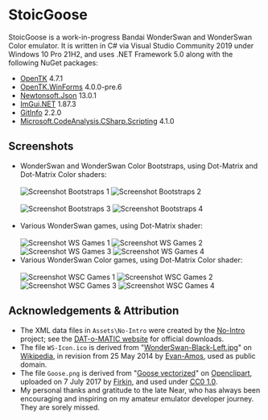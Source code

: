 # StoicGoose
StoicGoose is a work-in-progress Bandai WonderSwan and WonderSwan Color emulator. It is written in C# via Visual Studio Community 2019 under Windows 10 Pro 21H2, and uses .NET Framework 5.0 along with the following NuGet packages:

* [OpenTK](https://www.nuget.org/packages/OpenTK) 4.7.1
* [OpenTK.WinForms](https://www.nuget.org/packages/OpenTK.WinForms) 4.0.0-pre.6
* [Newtonsoft.Json](https://www.nuget.org/packages/Newtonsoft.Json) 13.0.1
* [ImGui.NET](https://www.nuget.org/packages/ImGui.NET) 1.87.3
* [GitInfo](https://www.nuget.org/packages/GitInfo) 2.2.0
* [Microsoft.CodeAnalysis.CSharp.Scripting](https://www.nuget.org/packages/Microsoft.CodeAnalysis.CSharp.Scripting) 4.1.0

## Screenshots
* WonderSwan and WonderSwan Color Bootstraps, using Dot-Matrix and Dot-Matrix Color shaders:<br><br>
 ![Screenshot Bootstraps 1](https://raw.githubusercontent.com/xdanieldzd/StoicGoose/master/Screenshots/WS-Bootstrap-Logo.png)
 ![Screenshot Bootstraps 2](https://raw.githubusercontent.com/xdanieldzd/StoicGoose/master/Screenshots/WS-Bootstrap-Menu.png)<br><br>
 ![Screenshot Bootstraps 3](https://raw.githubusercontent.com/xdanieldzd/StoicGoose/master/Screenshots/WSC-Bootstrap-Logo.png)
 ![Screenshot Bootstraps 4](https://raw.githubusercontent.com/xdanieldzd/StoicGoose/master/Screenshots/WSC-Bootstrap-Menu.png)<br><br>
* Various WonderSwan games, using Dot-Matrix shader:<br><br>
 ![Screenshot WS Games 1](https://raw.githubusercontent.com/xdanieldzd/StoicGoose/master/Screenshots/WS-DigiAnodeTamer.png)
 ![Screenshot WS Games 2](https://raw.githubusercontent.com/xdanieldzd/StoicGoose/master/Screenshots/WS-FinalLap2000.png)
 ![Screenshot WS Games 3](https://raw.githubusercontent.com/xdanieldzd/StoicGoose/master/Screenshots/WS-MedarotKabuto.png)
 ![Screenshot WS Games 4](https://raw.githubusercontent.com/xdanieldzd/StoicGoose/master/Screenshots/WS-RockmanForte.png)
* Various WonderSwan Color games, using Dot-Matrix Color shader:<br><br>
 ![Screenshot WSC Games 1](https://raw.githubusercontent.com/xdanieldzd/StoicGoose/master/Screenshots/WSC-DigiD1Tamers.png)
 ![Screenshot WSC Games 2](https://raw.githubusercontent.com/xdanieldzd/StoicGoose/master/Screenshots/WSC-FinalFantasy.png)
 ![Screenshot WSC Games 3](https://raw.githubusercontent.com/xdanieldzd/StoicGoose/master/Screenshots/WSC-MrDriller.png)
 ![Screenshot WSC Games 4](https://raw.githubusercontent.com/xdanieldzd/StoicGoose/master/Screenshots/WSC-Riviera.png)

## Acknowledgements & Attribution
* The XML data files in `Assets\No-Intro` were created by the [No-Intro](http://www.no-intro.org) project; see the [DAT-o-MATIC website](https://datomatic.no-intro.org) for official downloads.
* The file `WS-Icon.ico` is derived from "[WonderSwan-Black-Left.jpg](https://en.wikipedia.org/wiki/File:WonderSwan-Black-Left.jpg)" on [Wikipedia](https://en.wikipedia.org), in revision from 25 May 2014 by [Evan-Amos](https://commons.wikimedia.org/wiki/User:Evan-Amos), used as public domain.
* The file `Goose.png` is derived from "[Goose vectorized](https://openclipart.org/detail/282727/goose-vectorized)" on [Openclipart](https://openclipart.org/), uploaded on 7 July 2017 by [Firkin](https://openclipart.org/artist/Firkin), and used under [CC0 1.0](https://creativecommons.org/publicdomain/zero/1.0/).
* My personal thanks and gratitude to the late Near, who has always been encouraging and inspiring on my amateur emulator developer journey. They are sorely missed.
